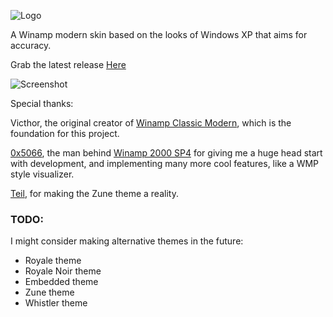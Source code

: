 ![Logo](https://i.imgur.com/u415TZD.png)

A Winamp modern skin based on the looks of Windows XP that aims for accuracy.

Grab the latest release [Here](https://github.com/mirzi1/WinampXP/releases)

![Screenshot](https://i.imgur.com/2sSAwLV.png)

Special thanks:

Victhor, the original creator of [Winamp Classic Modern](https://www.deviantart.com/victhor/art/Winamp-Classic-Modern-by-Victhor-805797724), which is the foundation for this project.

[0x5066](https://github.com/0x5066), the man behind [Winamp 2000 SP4](https://github.com/0x5066/Winamp2000SP4) for giving me a huge head start with development, and implementing many more cool features, like a WMP style visualizer.

[Teil](https://github.com/teil-aidcx), for making the Zune theme a reality.

### TODO:

I might consider making alternative themes in the future:
- Royale theme
- Royale Noir theme
- Embedded theme
- Zune theme
- Whistler theme
